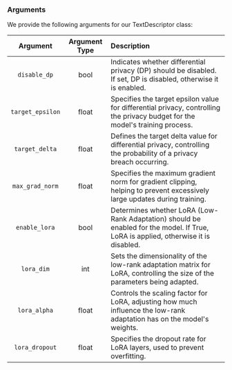 ### Arguments
We provide the following arguments for our TextDescriptor class:

| Argument | Argument Type   | Description   |
| :---:   | :---: | :--- |
| ```disable_dp``` | bool | Indicates whether differential privacy (DP) should be disabled. If set, DP is disabled, otherwise it is enabled. |
| ```target_epsilon``` | float | Specifies the target epsilon value for differential privacy, controlling the privacy budget for the model's training process. |
| ```target_delta``` | float | Defines the target delta value for differential privacy, controlling the probability of a privacy breach occurring. |
| ```max_grad_norm``` |  float | Specifies the maximum gradient norm for gradient clipping, helping to prevent excessively large updates during training. | 
| ```enable_lora``` | bool | Determines whether LoRA (Low-Rank Adaptation) should be enabled for the model. If True, LoRA is applied, otherwise it is disabled. |
| ```lora_dim``` |  int | Sets the dimensionality of the low-rank adaptation matrix for LoRA, controlling the size of the parameters being adapted. |
| ```lora_alpha``` |  float | Controls the scaling factor for LoRA, adjusting how much influence the low-rank adaptation has on the model's weights. |
| ```lora_dropout``` |  float | Specifies the dropout rate for LoRA layers, used to prevent overfitting. |
